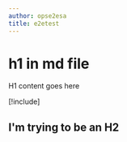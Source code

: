 ```yaml
---
author: opse2esa
title: e2etest
---
```


# h1 in md file
H1 content goes here

[!include[](includes/test.md)]

I'm trying to be an H2
-----------------------------
####